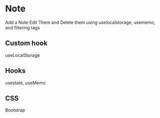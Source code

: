 # Note
Add a Note Edit Them and Delete them using uselocalstorage, usememo, and filtering tags

## Custom hook
useLocalStorage

## Hooks
usestate, useMemo

## CSS
Bootstrap
